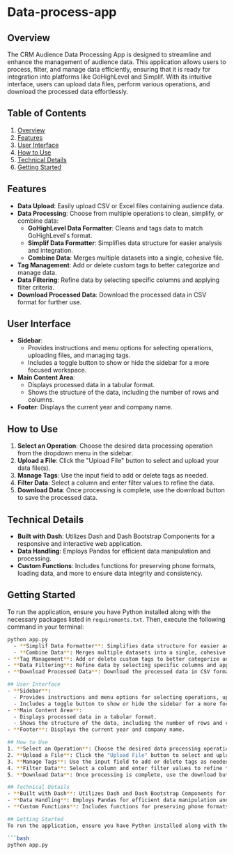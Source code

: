 # Data-process-app

## Overview
The CRM Audience Data Processing App is designed to streamline and enhance the management of audience data. This application allows users to process, filter, and manage data efficiently, ensuring that it is ready for integration into platforms like GoHighLevel and Simplif. With its intuitive interface, users can upload data files, perform various operations, and download the processed data effortlessly.

## Table of Contents
1. [Overview](#overview)
2. [Features](#features)
3. [User Interface](#user-interface)
4. [How to Use](#how-to-use)
5. [Technical Details](#technical-details)
6. [Getting Started](#getting-started)

## Features
- **Data Upload**: Easily upload CSV or Excel files containing audience data.
- **Data Processing**: Choose from multiple operations to clean, simplify, or combine data:
  - **GoHighLevel Data Formatter**: Cleans and tags data to match GoHighLevel's format.
  - **Simplif Data Formatter**: Simplifies data structure for easier analysis and integration.
  - **Combine Data**: Merges multiple datasets into a single, cohesive file.
- **Tag Management**: Add or delete custom tags to better categorize and manage data.
- **Data Filtering**: Refine data by selecting specific columns and applying filter criteria.
- **Download Processed Data**: Download the processed data in CSV format for further use.

## User Interface
- **Sidebar**: 
  - Provides instructions and menu options for selecting operations, uploading files, and managing tags.
  - Includes a toggle button to show or hide the sidebar for a more focused workspace.
- **Main Content Area**: 
  - Displays processed data in a tabular format.
  - Shows the structure of the data, including the number of rows and columns.
- **Footer**: Displays the current year and company name.

## How to Use
1. **Select an Operation**: Choose the desired data processing operation from the dropdown menu in the sidebar.
2. **Upload a File**: Click the "Upload File" button to select and upload your data file(s).
3. **Manage Tags**: Use the input field to add or delete tags as needed.
4. **Filter Data**: Select a column and enter filter values to refine the data.
5. **Download Data**: Once processing is complete, use the download button to save the processed data.

## Technical Details
- **Built with Dash**: Utilizes Dash and Dash Bootstrap Components for a responsive and interactive web application.
- **Data Handling**: Employs Pandas for efficient data manipulation and processing.
- **Custom Functions**: Includes functions for preserving phone formats, loading data, and more to ensure data integrity and consistency.

## Getting Started
To run the application, ensure you have Python installed along with the necessary packages listed in `requirements.txt`. Then, execute the following command in your terminal:

```bash
python app.py
  - **Simplif Data Formatter**: Simplifies data structure for easier analysis and integration.
  - **Combine Data**: Merges multiple datasets into a single, cohesive file.
- **Tag Management**: Add or delete custom tags to better categorize and manage data.
- **Data Filtering**: Refine data by selecting specific columns and applying filter criteria.
- **Download Processed Data**: Download the processed data in CSV format for further use.

## User Interface
- **Sidebar**: 
  - Provides instructions and menu options for selecting operations, uploading files, and managing tags.
  - Includes a toggle button to show or hide the sidebar for a more focused workspace.
- **Main Content Area**: 
  - Displays processed data in a tabular format.
  - Shows the structure of the data, including the number of rows and columns.
- **Footer**: Displays the current year and company name.

## How to Use
1. **Select an Operation**: Choose the desired data processing operation from the dropdown menu in the sidebar.
2. **Upload a File**: Click the "Upload File" button to select and upload your data file(s).
3. **Manage Tags**: Use the input field to add or delete tags as needed.
4. **Filter Data**: Select a column and enter filter values to refine the data.
5. **Download Data**: Once processing is complete, use the download button to save the processed data.

## Technical Details
- **Built with Dash**: Utilizes Dash and Dash Bootstrap Components for a responsive and interactive web application.
- **Data Handling**: Employs Pandas for efficient data manipulation and processing.
- **Custom Functions**: Includes functions for preserving phone formats, loading data, and more to ensure data integrity and consistency.

## Getting Started
To run the application, ensure you have Python installed along with the necessary packages listed in `requirements.txt`. Then, execute the following command in your terminal:

```bash
python app.py
